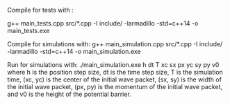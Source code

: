 Compile for tests with :

g++ main_tests.cpp src/*.cpp -I include/ -larmadillo -std=c++14 -o main_tests.exe

Compile for simulations with:
g++ main_simulation.cpp src/*.cpp -I include/ -larmadillo -std=c++14 -o main_simulation.exe

Run for simulations with:
./main_simulation.exe h dt T xc sx px yc sy py v0
where h is the position step size, dt is the time step size, T is the simulation time, (xc, yc) is the center of the initial wave packet, (sx, sy) is the width of the initial  wave packet, (px, py) is the momentum of the initial wave packet, and v0 is the height of the potential barrier.
